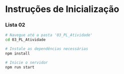 
# Instruções de Inicialização

### Lista 02
```bash
# Navegue até a pasta '03_PL_Atividade'
cd 03_PL_Atividade

# Instale as dependências necessárias
npm install

# Inicie o servidor
npm run start
```


